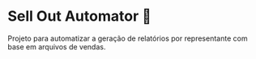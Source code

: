# Sell Out Automator 🚀

Projeto para automatizar a geração de relatórios por representante com base em arquivos de vendas.
